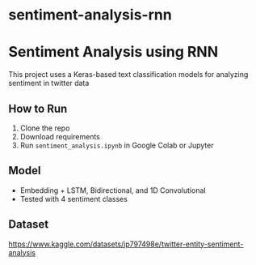 # sentiment-analysis-rnn

# Sentiment Analysis using RNN

This project uses a Keras-based text classification models for analyzing sentiment in twitter data

## How to Run
1. Clone the repo
2. Download requirements
3. Run `sentiment_analysis.ipynb` in Google Colab or Jupyter

## Model
- Embedding + LSTM, Bidirectional, and 1D Convolutional
- Tested with 4 sentiment classes

## Dataset
https://www.kaggle.com/datasets/jp797498e/twitter-entity-sentiment-analysis
